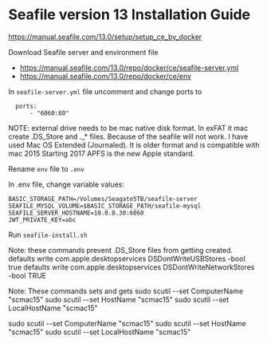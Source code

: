 # Seafile version 13 Installation Guide
https://manual.seafile.com/13.0/setup/setup_ce_by_docker


Download Seafile server and environment file

- https://manual.seafile.com/13.0/repo/docker/ce/seafile-server.yml
- https://manual.seafile.com/13.0/repo/docker/ce/env


In `seafile-server.yml` file uncomment and change ports to

```
  ports:
      - "6060:80"
```

NOTE: external drive needs to be mac native disk format. 
In exFAT it mac create .DS_Store and ._* files. Because of the seafile will not work.
I have used Mac OS Extended (Journaled). It is older format and is compatible with mac 2015
Starting 2017 APFS is the new Apple standard.


Rename `env` file to `.env`

In .env file, change variable values:
```
BASIC_STORAGE_PATH=/Volumes/Seagate5TB/seafile-server
SEAFILE_MYSQL_VOLUME=$BASIC_STORAGE_PATH/seafile-mysql
SEAFILE_SERVER_HOSTNAME=10.0.0.30:6060
JWT_PRIVATE_KEY=abc
```


Run `seafile-install.sh`


Note: these commands prevent .DS_Store files from getting created.
defaults write com.apple.desktopservices DSDontWriteUSBStores -bool true
defaults write com.apple.desktopservices DSDontWriteNetworkStores -bool TRUE


Note: These commands sets and gets
sudo scutil --set ComputerName "scmac15"
sudo scutil --set HostName "scmac15"
sudo scutil --set LocalHostName "scmac15"

sudo scutil --set ComputerName "scmac15"
sudo scutil --set HostName "scmac15"
sudo scutil --set LocalHostName "scmac15"